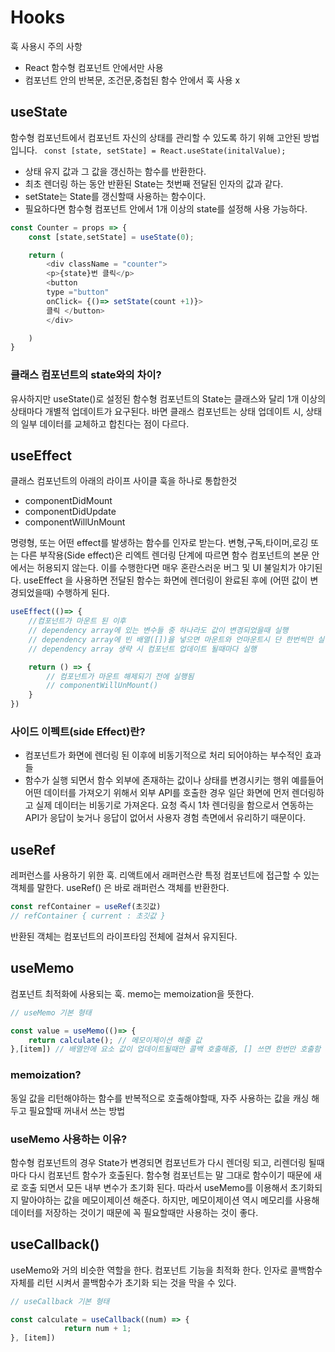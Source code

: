 # Hooks
훅 사용시 주의 사항
- React 함수형 컴포넌트 안에서만 사용
- 컴포넌트 안의 반복문, 조건문,중첩된 함수 안에서 훅 사용 x

## useState
함수형 컴포넌트에서 컴포넌트 자신의 상태를 관리할 수 있도록 하기 위해 고안된 방법입니다.
`` const [state, setState] = React.useState(initalValue);``
- 상태 유지 값과 그 값을 갱신하는 함수를 반환한다. 
- 최초 렌더링 하는 동안 반환된 State는 첫번째 전달된 인자의 값과 같다.
- setState는 State를 갱신할때 사용하는 함수이다. 
- 필요하다면 함수형 컴포넌트 안에서 1개 이상의 state를 설정해 사용 가능하다. 

```js
const Counter = props => {
    const [state,setState] = useState(0);

    return (
        <div className = "counter">
        <p>{state}번 클릭</p>
        <button 
        type ="button"
        onClick= {()=> setState(count +1)}>
        클릭 </button>
        </div>

    )
}
```
### 클래스 컴포넌트의 state와의 차이?
유사하지만 useState()로 설정된 함수형 컴포넌트의 State는 클래스와 달리 1개 이상의 상태마다 개별적 업데이트가 요구된다. 바면 클래스 컴포넌트는 상태 업데이트 시, 상태의 일부 데이터를 교체하고 합친다는 점이 다르다. 


## useEffect
클래스 컴포넌트의 아래의 라이프 사이클 훅을 하나로 통합한것
- componentDidMount
- componentDidUpdate
- componentWillUnMount

명령형, 또는 어떤 effect를 발생하는 함수를 인자로 받는다.
변형,구독,타이머,로깅 또는 다른 부작용(Side effect)은 리엑트 렌더링 단계에 따르면 함수 컴포넌트의 본문 안에서는 허용되지 않는다. 이를 수행한다면 매우 혼란스러운 버그 및 UI 불일치가 야기된다.
useEffect 을 사용하면 전달된 함수는 화면에 렌더링이 완료된 후에 (어떤 값이 변경되었을때) 수행하게 된다. 


``` js
useEffect(()=> {
    //컴포넌트가 마운트 된 이후
    // dependency array에 있는 변수들 중 하나라도 값이 변경되었을때 실행
    // dependency array에 빈 배열([])을 넣으면 마운트와 언마운트시 단 한번씩만 실행
    // dependency array 생략 시 컴포넌트 업데이트 될때마다 실행 

    return () => {
        // 컴포넌트가 마운트 해제되기 전에 실행됨 
        // componentWillUnMount()
    }
})
```

### 사이드 이펙트(side Effect)란?
- 컴포넌트가 화면에 렌더링 된 이후에 비동기적으로 처리 되어야하는 부수적인 효과들
- 함수가 실행 되면서 함수 외부에 존재하는 값이나 상태를 변경시키는 행위 예를들어 어떤 데이터를 가져오기 위해서 외부 API를 호출한 경우 일단 화면에 먼저 렌더링하고 실제 데이터는 비동기로 가져온다. 요청 즉시 1차 렌더링을 함으로서 연동하는 API가 응답이 늦거나 응답이 없어서 사용자 경험 측면에서 유리하기 때문이다. 

## useRef
레퍼런스를 사용하기 위한 훅. 리액트에서 래퍼런스란 특정 컴포넌트에 접근할 수 있는 객체를 말한다.
useRef() 은 바로 래퍼런스 객체를 반환한다. 
```js 
const refContainer = useRef(초깃값) 
// refContainer { current : 초깃값 }

```
반환된 객체는 컴포넌트의 라이프타임 전체에 걸쳐서 유지된다.  

## useMemo
컴포넌트 최적화에 사용되는 훅. memo는 memoization을 뜻한다.
```js
// useMemo 기본 형태

const value = useMemo(()=> {
	return calculate(); // 메모이제이션 해줄 값
},[item]) // 배열안에 요소 값이 업데이트될때만 콜백 호출해줌, [] 쓰면 한번만 호출함
```
### memoization?  
동일 값을 리턴해야하는 함수를 반복적으로 호출해야할때, 자주 사용하는 값을 캐싱 해두고 필요할때 꺼내서 쓰는 방법

### useMemo 사용하는 이유?
함수형 컴포넌트의 경우 State가 변경되면 컴포넌트가 다시 렌더링 되고, 리렌더링 될때마다 다시 컴포넌트 함수가 호출된다. 
함수형 컴포넌트는 말 그대로 함수이기 때문에 새로 호출 되면서 모든 내부 변수가 초기화 된다. 
따라서 useMemo를 이용해서 초기화되지 말아야하는 값을 메모이제이션 해준다. 
하지만, 메모이제이션 역시 메모리를 사용해 데이터를 저장하는 것이기 때문에 꼭 필요할때만 사용하는 것이 좋다. 

## useCallback()
useMemo와 거의 비슷한 역할을 한다. 컴포넌트 기능을 최적화 한다.
인자로 콜백함수 자체를 리턴 시켜서 콜백함수가 초기화 되는 것을 막을 수 있다.
```js
// useCallback 기본 형태

const calculate = useCallback((num) => {
			return num + 1;
}, [item]) 
```


